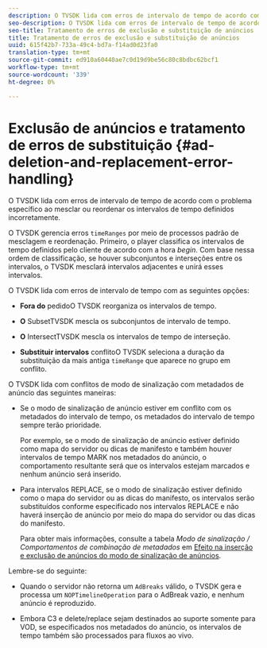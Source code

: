 ```yaml
---
description: O TVSDK lida com erros de intervalo de tempo de acordo com o problema específico ao mesclar ou reordenar os intervalos de tempo definidos incorretamente.
seo-description: O TVSDK lida com erros de intervalo de tempo de acordo com o problema específico ao mesclar ou reordenar os intervalos de tempo definidos incorretamente.
seo-title: Tratamento de erros de exclusão e substituição de anúncios
title: Tratamento de erros de exclusão e substituição de anúncios
uuid: 615f42b7-733a-49c4-bd7a-f14ad0d23fa0
translation-type: tm+mt
source-git-commit: ed910a60440ae7c0d19d9be56c80c8bdbc62bcf1
workflow-type: tm+mt
source-wordcount: '339'
ht-degree: 0%

---
```



# Exclusão de anúncios e tratamento de erros de substituição {#ad-deletion-and-replacement-error-handling}

O TVSDK lida com erros de intervalo de tempo de acordo com o problema específico ao mesclar ou reordenar os intervalos de tempo definidos incorretamente.

O TVSDK gerencia erros `timeRanges` por meio de processos padrão de mesclagem e reordenação. Primeiro, o player classifica os intervalos de tempo definidos pelo cliente de acordo com a hora *begin*. Com base nessa ordem de classificação, se houver subconjuntos e interseções entre os intervalos, o TVSDK mesclará intervalos adjacentes e unirá esses intervalos.

O TVSDK lida com erros de intervalo de tempo com as seguintes opções:

* **Fora do** pedidoO TVSDK reorganiza os intervalos de tempo.

* **O** SubsetTVSDK mescla os subconjuntos de intervalo de tempo.

* **O** IntersectTVSDK mescla os intervalos de tempo de interseção.

* **Substituir intervalos** conflitoO TVSDK seleciona a duração da substituição da mais antiga  `timeRange` que aparece no grupo em conflito.

O TVSDK lida com conflitos de modo de sinalização com metadados de anúncio das seguintes maneiras:

* Se o modo de sinalização de anúncio estiver em conflito com os metadados do intervalo de tempo, os metadados do intervalo de tempo sempre terão prioridade.

   Por exemplo, se o modo de sinalização de anúncio estiver definido como mapa do servidor ou dicas de manifesto e também houver intervalos de tempo MARK nos metadados do anúncio, o comportamento resultante será que os intervalos estejam marcados e nenhum anúncio será inserido.
* Para intervalos REPLACE, se o modo de sinalização estiver definido como o mapa do servidor ou as dicas do manifesto, os intervalos serão substituídos conforme especificado nos intervalos REPLACE e não haverá inserção de anúncio por meio do mapa do servidor ou das dicas do manifesto.

   Para obter mais informações, consulte a tabela *Modo de sinalização / Comportamentos de combinação de metadados* em [Efeito na inserção e exclusão de anúncios do modo de sinalização de anúncios](../../../../../tvsdk-3x-android-prog/android-3x-advertising/ad-insertion/delete-replace-content-vod/android-3x-signaling-mode-android.md).

Lembre-se do seguinte:

* Quando o servidor não retorna um `AdBreaks` válido, o TVSDK gera e processa um `NOPTimelineOperation` para o AdBreak vazio, e nenhum anúncio é reproduzido.

* Embora C3 e delete/replace sejam destinados ao suporte somente para VOD, se especificados nos metadados do anúncio, os intervalos de tempo também são processados para fluxos ao vivo.

